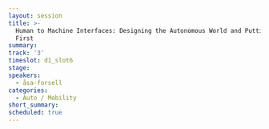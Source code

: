 ```yaml
---
layout: session
title: >-
  Human to Machine Interfaces: Designing the Autonomous World and Putting Humans
  First
summary:
track: '3'
timeslot: d1_slot6
stage:
speakers:
  - åsa-forsell
categories:
  - Auto / Mobility
short_summary: 
scheduled: true
---
```


